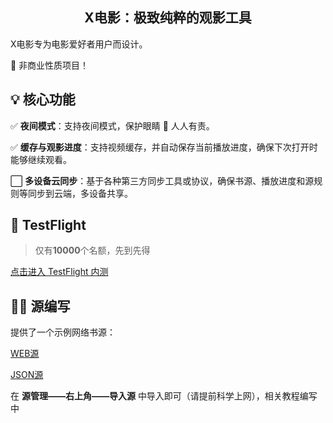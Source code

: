 
<h2 align="center">X电影：极致纯粹的观影工具</h2>


X电影专为电影爱好者用户而设计。

🌟 非商业性质项目！


## 💡 核心功能

✅ **夜间模式**：支持夜间模式，保护眼睛 👀 人人有责。

✅ **缓存与观影进度**：支持视频缓存，并自动保存当前播放进度，确保下次打开时能够继续观看。

⬜ **多设备云同步**：基于各种第三方同步工具或协议，确保书源、播放进度和源规则等同步到云端，多设备共享。

##  TestFlight

> 仅有**10000**个名额，先到先得

[点击进入 TestFlight 内测](https://testflight.apple.com/join/hDMYDZ0P)

## 👩‍💻 源编写

提供了一个示例网络书源：

[WEB源](https://raw.gitmirror.com/yyds-movie/movie/main/source/MovieSourceWeb.json)

[JSON源](https://raw.gitmirror.com/yyds-movie/movie/main/source/MovieSourceJson.json)

在 **源管理——右上角——导入源** 中导入即可（请提前科学上网），相关教程编写中

